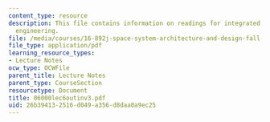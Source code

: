 ```yaml
---
content_type: resource
description: This file contains information on readings for integrated concurrent
  engineering.
file: /media/courses/16-892j-space-system-architecture-and-design-fall-2004/26b394132516d049a356d8daa0a9ec25_06000lec6outinv3.pdf
file_type: application/pdf
learning_resource_types:
- Lecture Notes
ocw_type: OCWFile
parent_title: Lecture Notes
parent_type: CourseSection
resourcetype: Document
title: 06000lec6outinv3.pdf
uid: 26b39413-2516-d049-a356-d8daa0a9ec25
---
```

